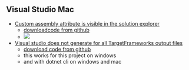 ## Visual Studio Mac

* [Custom assembly attribute is visible in the solution explorer](https://developercommunity.visualstudio.com/content/problem/484233/custom-assembly-attribute-is-visible-in-the-soluti.html)
  * [downloadcode from github](https://minhaskamal.github.io/DownGit/#/home?url=https:%2F%2Fgithub.com%2FEifelMono%2FReportedBugs%2Ftree%2Fmaster%2FVisualStudioMac%2Fproject1)
  * ![](https://github.com/EifelMono/ReportedBugs/blob/master/VisualStudioMac/Custom%20assembly%20attribute%20is%20visible%20in%20the%20solution%20explorer.png?raw=true)
* [Visual studio does not generate for all TargetFrameworks output files]()
  * [download code from github](https://minhaskamal.github.io/DownGit/#/home?url=https:%2F%2Fgithub.com%2FEifelMono%2FReportedBugs%2Ftree%2Fmaster%2FVisualStudioMac%2Fproject1)
  * this works for this project on windows
  * and with dotnet cli on windows and mac
